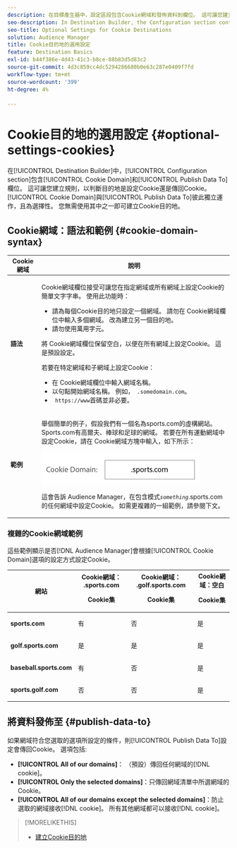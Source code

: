 ```yaml
---
description: 在目標產生器中，設定區段包含Cookie網域和發佈資料到欄位。 這可讓您建立規則，以判斷目的地是設定Cookie還是傳回Cookie。 Cookie網域和發佈資料可各自獨立運作，且為選用專案。 您無需使用其中之一即可建立Cookie目的地。
seo-description: In Destination Builder, the Configuration section contains the Cookie Domain and Publish Data To fields. These let you create rules to determine if a destination sets a cookie or returns a cookie. Cookie Domain and Publish Data To work independently of each other and are optional. You can create a cookie destination without using either of them.
seo-title: Optional Settings for Cookie Destinations
solution: Audience Manager
title: Cookie目的地的選用設定
feature: Destination Basics
exl-id: b44f386e-4d43-41c3-b8ce-88b83d5d83c2
source-git-commit: 4d3c859cc4dc5294286680b0e63c287e0409f7fd
workflow-type: tm+mt
source-wordcount: '399'
ht-degree: 4%

---
```


# Cookie目的地的選用設定 {#optional-settings-cookies}

在[!UICONTROL Destination Builder]中，[!UICONTROL Configuration section]包含[!UICONTROL Cookie Domain]和[!UICONTROL Publish Data To]欄位。 這可讓您建立規則，以判斷目的地是設定Cookie還是傳回Cookie。 [!UICONTROL Cookie Domain]與[!UICONTROL Publish Data To]彼此獨立運作，且為選擇性。 您無需使用其中之一即可建立Cookie目的地。

## Cookie網域：語法和範例 {#cookie-domain-syntax}

<!-- cookie-destination-options.xml -->

<table id="table_4F4F7562AFEE49F8917AAE5712B5CCE4"> 
 <thead> 
  <tr> 
   <th colname="col1" class="entry"> Cookie 網域 </th> 
   <th colname="col2" class="entry"> 說明 </th> 
  </tr>
 </thead>
 <tbody> 
  <tr> 
   <td colname="col1"> <p><b>語法</b> </p> </td> 
   <td colname="col2"> <p><span class="wintitle"> Cookie網域</span>欄位接受可讓您在指定網域或所有網域上設定Cookie的簡單文字字串。 使用此功能時： </p> <p> 
     <ul id="ul_473CB59F2C0C4B358201BE5C8B27D73D"> 
      <li id="li_4E7F4691C1B54415963F7D5AA1558C9A">請為每個Cookie目的地只設定一個網域。 請勿在<span class="wintitle"> Cookie網域</span>欄位中輸入多個網域。 改為建立另一個<span class="wintitle">目的地</span>。 </li> 
      <li id="li_AEBF5C5F3C264C5EA4A2A6063C3F377D">請勿使用萬用字元。 </li> 
     </ul> </p> <p> 將<span class="wintitle"> Cookie網域</span>欄位保留空白，以便在所有網域上設定Cookie。 這是預設設定。 </p> <p>若要在特定網域和子網域上設定Cookie： </p> <p> 
     <ul id="ul_F25BC0D8C40641A2A5CA338E5C258435"> 
      <li id="li_E236D8DEE4F24F9BBA36074F7049C12C">在<span class="wintitle"> Cookie網域</span>欄位中輸入網域名稱。 </li> 
      <li id="li_0471C198EE344DE5963A3C2F70B9E78B">以句點開始網域名稱。 例如，<code> .somedomain.com</code>。 </li> 
      <li id="li_73D06F2BEF45487280C2245E1F6B8ED0"><code> https://www</code>首碼並非必要。 </li> 
     </ul> </p> </td> 
  </tr> 
  <tr> 
   <td colname="col1"> <p><b>範例</b> </p> </td> 
   <td colname="col2"> <p>舉個簡單的例子，假設我們有一個名為sports.com的虛構網站。 Sports.com有高爾夫、棒球和足球的網域。 若要在所有運動網域中設定Cookie，請在<span class="wintitle"> Cookie網域</span>方塊中輸入，如下所示： </p> <p> <img src="assets/sports-domain.png" id="image_8883477BB3B543648C97A441AD34C6DE" /> </p> <p>這會告訴<span class="keyword"> Audience Manager</span>，在包含模式<code><i>something</i></code>.sports.com的任何網域中設定Cookie。 如需更複雜的一組範例，請參閱下文。 </p> </td> 
  </tr> 
 </tbody> 
</table>

### 複雜的Cookie網域範例

這些範例顯示是否[!DNL Audience Manager]會根據[!UICONTROL Cookie Domain]選項的設定方式設定Cookie。

<table id="table_3A7B9479CDA6493FA8104D8D9841E914"> 
 <thead> 
  <tr> 
   <th colname="col1" class="entry"> 網站 </th> 
   <th colname="col2" class="entry">Cookie網域： .sports.com <p>Cookie集 </p> </th> 
   <th colname="col3" class="entry">Cookie網域： .golf.sports.com <p>Cookie集 </p> </th> 
   <th colname="col4" class="entry">Cookie網域：空白 <p>Cookie集 </p> </th> 
  </tr> 
 </thead>
 <tbody> 
  <tr> 
   <td colname="col1"> <p> <b>sports.com</b> </p> </td> 
   <td colname="col2"> 有 </td> 
   <td colname="col3"> 否 </td> 
   <td colname="col4"> 是 </td> 
  </tr> 
  <tr> 
   <td colname="col1"> <p> <b>golf.sports.com</b> </p> </td> 
   <td colname="col2"> 是 </td> 
   <td colname="col3"> 是 </td> 
   <td colname="col4"> 是 </td> 
  </tr> 
  <tr> 
   <td colname="col1"> <p> <b>baseball.sports.com</b> </p> </td> 
   <td colname="col2"> 有 </td> 
   <td colname="col3"> 否 </td> 
   <td colname="col4"> 是 </td> 
  </tr> 
  <tr> 
   <td colname="col1"> <p> <b>sports.golf.com</b> </p> </td> 
   <td colname="col2"> 否 </td> 
   <td colname="col3"> 否 </td> 
   <td colname="col4"> 是 </td> 
  </tr> 
 </tbody> 
</table>

## 將資料發佈至 {#publish-data-to}

如果網域符合您選取的選項所設定的條件，則[!UICONTROL Publish Data To]設定會傳回Cookie。 選項包括:

* **[!UICONTROL All of our domains]**： （預設）傳回任何網域的[!DNL cookie]。
* **[!UICONTROL Only the selected domains]**：只傳回網域清單中所選網域的Cookie。
* **[!UICONTROL All of our domains except the selected domains]**：防止選取的網域接收[!DNL cookie]。 所有其他網域都可以接收[!DNL cookie]。

>[!MORELIKETHIS]
>
>* [建立Cookie目的地](../../features/destinations/create-cookie-destination.md)
